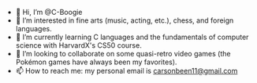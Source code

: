 - 👋 Hi, I’m @C-Boogie
- 👀 I’m interested in fine arts (music, acting, etc.), chess, and foreign languages.
- 🌱 I’m currently learning C languages and the fundamentals of computer science with HarvardX's CS50 course.
- 💞️ I’m looking to collaborate on some quasi-retro video games (the Pokémon games have always been my favorites).
- 📫 How to reach me: my personal email is carsonbeen11@gmail.com

<!---
C-Boogie/C-Boogie is a ✨ special ✨ repository because its `README.md` (this file) appears on your GitHub profile.
You can click the Preview link to take a look at your changes.
--->
